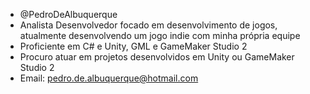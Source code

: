 - @PedroDeAlbuquerque
- Analista Desenvolvedor focado em desenvolvimento de jogos, atualmente desenvolvendo um jogo indie com minha própria equipe
- Proficiente em C# e Unity, GML e GameMaker Studio 2
- Procuro atuar em projetos desenvolvidos em Unity ou GameMaker Studio 2
- Email: pedro.de.albuquerque@hotmail.com

<!---
PedroDeAlbuquerque/PedroDeAlbuquerque is a ✨ special ✨ repository because its `README.md` (this file) appears on your GitHub profile.
You can click the Preview link to take a look at your changes.
--->
